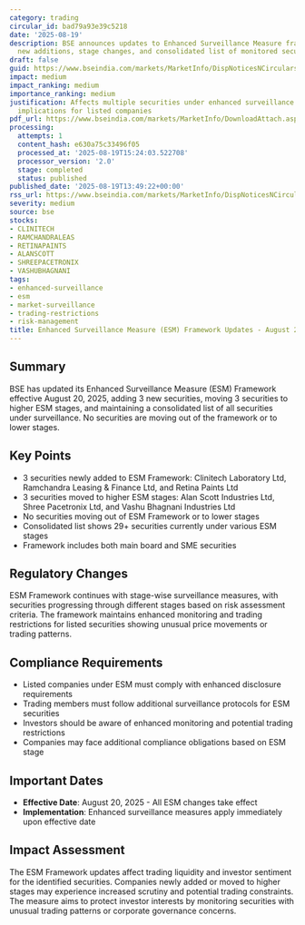 ```yaml
---
category: trading
circular_id: bad79a93e39c5218
date: '2025-08-19'
description: BSE announces updates to Enhanced Surveillance Measure framework with
  new additions, stage changes, and consolidated list of monitored securities.
draft: false
guid: https://www.bseindia.com/markets/MarketInfo/DispNoticesNCirculars.aspx?Noticeid={BCBBF025-7C2A-403F-967D-60B810D40118}&noticeno=20250819-45&dt=08/19/2025&icount=45&totcount=52&flag=0
impact: medium
impact_ranking: medium
importance_ranking: medium
justification: Affects multiple securities under enhanced surveillance with trading
  implications for listed companies
pdf_url: https://www.bseindia.com/markets/MarketInfo/DownloadAttach.aspx?id=20250819-45&attachedId=99311a24-ff61-4101-910d-6e6f7e3f1920
processing:
  attempts: 1
  content_hash: e630a75c33496f05
  processed_at: '2025-08-19T15:24:03.522708'
  processor_version: '2.0'
  stage: completed
  status: published
published_date: '2025-08-19T13:49:22+00:00'
rss_url: https://www.bseindia.com/markets/MarketInfo/DispNoticesNCirculars.aspx?Noticeid={BCBBF025-7C2A-403F-967D-60B810D40118}&noticeno=20250819-45&dt=08/19/2025&icount=45&totcount=52&flag=0
severity: medium
source: bse
stocks:
- CLINITECH
- RAMCHANDRALEAS
- RETINAPAINTS
- ALANSCOTT
- SHREEPACETRONIX
- VASHUBHAGNANI
tags:
- enhanced-surveillance
- esm
- market-surveillance
- trading-restrictions
- risk-management
title: Enhanced Surveillance Measure (ESM) Framework Updates - August 20, 2025
---
```


## Summary

BSE has updated its Enhanced Surveillance Measure (ESM) Framework effective August 20, 2025, adding 3 new securities, moving 3 securities to higher ESM stages, and maintaining a consolidated list of all securities under surveillance. No securities are moving out of the framework or to lower stages.

## Key Points

- 3 securities newly added to ESM Framework: Clinitech Laboratory Ltd, Ramchandra Leasing & Finance Ltd, and Retina Paints Ltd
- 3 securities moved to higher ESM stages: Alan Scott Industries Ltd, Shree Pacetronix Ltd, and Vashu Bhagnani Industries Ltd
- No securities moving out of ESM Framework or to lower stages
- Consolidated list shows 29+ securities currently under various ESM stages
- Framework includes both main board and SME securities

## Regulatory Changes

ESM Framework continues with stage-wise surveillance measures, with securities progressing through different stages based on risk assessment criteria. The framework maintains enhanced monitoring and trading restrictions for listed securities showing unusual price movements or trading patterns.

## Compliance Requirements

- Listed companies under ESM must comply with enhanced disclosure requirements
- Trading members must follow additional surveillance protocols for ESM securities
- Investors should be aware of enhanced monitoring and potential trading restrictions
- Companies may face additional compliance obligations based on ESM stage

## Important Dates

- **Effective Date**: August 20, 2025 - All ESM changes take effect
- **Implementation**: Enhanced surveillance measures apply immediately upon effective date

## Impact Assessment

The ESM Framework updates affect trading liquidity and investor sentiment for the identified securities. Companies newly added or moved to higher stages may experience increased scrutiny and potential trading constraints. The measure aims to protect investor interests by monitoring securities with unusual trading patterns or corporate governance concerns.